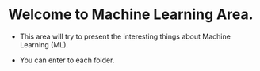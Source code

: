 # Welcome to Machine Learning Area.

- This area will try to present the interesting things about Machine Learning (ML).
  
- You can enter to each folder.
